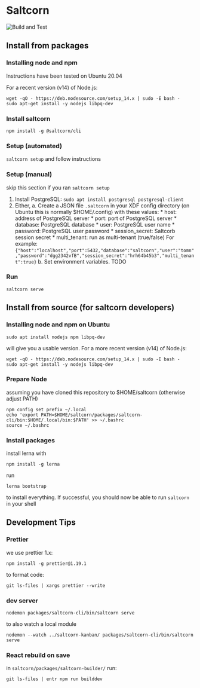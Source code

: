 # Saltcorn

![Build and Test](https://github.com/saltcorn/saltcorn/workflows/Node.js%20CI/badge.svg)

## Install from packages

### Installing node and npm

Instructions have been tested on Ubuntu 20.04

For a recent version (v14) of Node.js:

```
wget -qO - https://deb.nodesource.com/setup_14.x | sudo -E bash -
sudo apt-get install -y nodejs libpq-dev
```

### Install saltcorn

`npm install -g @saltcorn/cli`

### Setup (automated)

`saltcorn setup` and follow instructions

### Setup (manual)

skip this section if you ran `saltcorn setup`

1. Install PostgreSQL: `sudo apt install postgresql postgresql-client`
2. Either,
    a. Create a JSON file `.saltcorn` in your XDF config directory (on Ubuntu this is normally $HOME/.config) with these values:
        * host: address of PostgreSQL server
        * port: port of PostgreSQL server
        * database: PostgreSQL database
        * user: PostgreSQL user name
        * password: PostgreSQL user password
        * session_secret: Saltcorb session secret
        * multi_tenant: run as multi-tenant (true/false)
    For example: `{"host":"localhost","port":5432,"database":"saltcorn","user":"tomn","password":"dgg2342vfB","session_secret":"hrh64b45b3","multi_tenant":true}`
    b. Set environment variables. TODO

### Run

`saltcorn serve`



## Install from source (for saltcorn developers)

### Installing node and npm on Ubuntu

`sudo apt install nodejs npm libpq-dev`

will give you a usable version. For a more recent version (v14) of Node.js:

```
wget -qO - https://deb.nodesource.com/setup_14.x | sudo -E bash -
sudo apt-get install -y nodejs libpq-dev
```

### Prepare Node

assuming you have cloned this repository to \$HOME/saltcorn (otherwise adjust PATH)

```
npm config set prefix ~/.local
echo 'export PATH=$HOME/saltcorn/packages/saltcorn-cli/bin:$HOME/.local/bin:$PATH' >> ~/.bashrc
source ~/.bashrc
```

### Install packages

install lerna with

```
npm install -g lerna
```

run

```
lerna bootstrap
```

to install everything. If successful, you should now be able to run `saltcorn` in your shell

## Development Tips

### Prettier

we use prettier 1.x:

`npm install -g prettier@1.19.1`

to format code:

`git ls-files | xargs prettier --write`

### dev server

`nodemon packages/saltcorn-cli/bin/saltcorn serve`

to also watch a local module

`nodemon --watch ../saltcorn-kanban/ packages/saltcorn-cli/bin/saltcorn serve`

### React rebuild on save

in `saltcorn/packages/saltcorn-builder/` run:

`git ls-files | entr npm run builddev`
